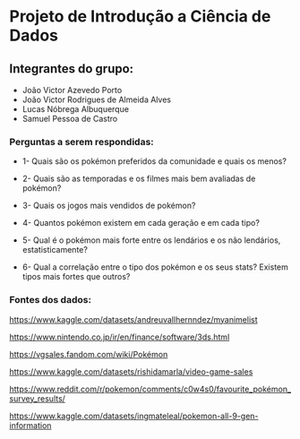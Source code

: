 
# Projeto de Introdução a Ciência de Dados

## Integrantes do grupo:

- João Victor Azevedo Porto
- João Victor Rodrigues de Almeida Alves
- Lucas Nóbrega Albuquerque
- Samuel Pessoa de Castro

### Perguntas a serem respondidas:

 * 1- Quais são os pokémon preferidos da comunidade e quais os menos?

 * 2- Quais são as temporadas e os filmes mais bem avaliadas de pokémon?

 * 3- Quais os jogos mais vendidos de pokémon?

 * 4- Quantos pokémon existem em cada geração e em cada tipo?

 * 5- Qual é o pokémon mais forte entre os lendários e os não lendários, estatisticamente?

 * 6- Qual a correlação entre o tipo dos pokémon e os seus stats? Existem tipos mais fortes que outros?

### Fontes dos dados:

https://www.kaggle.com/datasets/andreuvallhernndez/myanimelist

https://www.nintendo.co.jp/ir/en/finance/software/3ds.html

https://vgsales.fandom.com/wiki/Pokémon

https://www.kaggle.com/datasets/rishidamarla/video-game-sales

https://www.reddit.com/r/pokemon/comments/c0w4s0/favourite_pokémon_survey_results/

https://www.kaggle.com/datasets/ingmateleal/pokemon-all-9-gen-information




  
